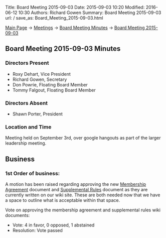Title: Board Meeting 2015-09-03
Date: 2015-09-03 10:20
Modified: 2016-06-12 10:30
Authors: Richard Gowen
Summary: Board Meeting 2015-09-03
url: /
save_as: Board_Meeting_2015-09-03.html

[Main Page](index.html) -\> [Meetings](Meetings.html)
-\> [Board Meeting Minutes](Board_Meeting_Minutes.html) -\> [Board Meeting 2015-09-03](Board_Meeting_2015-09-03.html)

Board Meeting 2015-09-03 Minutes
--------------------------------

### Directors Present

-   Roxy Dehart, Vice President
-   Richard Gowen, Secretary
-   Don Powrie, Floating Board Member
-   Tommy Falgout, Floating Board Member

### Directors Absent

-   Shawn Porter, President

### Location and Time

Meeting held on September 3rd, over google hangouts as part of the
larger leadership meeting.

Business
--------

### 1st Order of business:

A motion has been raised regarding approving the new [Membership Agreement](Membership_Agreement.html) document 
and [Supplemental Rules](Rules.html) document as they are currently written on our
wiki site. These are both needed now that we have a space to outline
what is acceptable within that space.

Vote on approving the membership agreement and supplemental rules wiki
documents:

-   Vote: 4 in favor, 0 opposed, 1 abstained
-   Resolution: Vote passed

